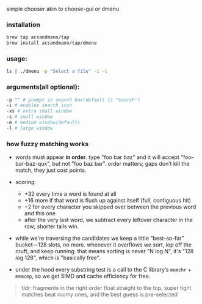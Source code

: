 simple chooser akin to choose-gui or dmenu

### installation
```bash
brew tap acsandmann/tap
brew install acsandmann/tap/dmenu
```

### usage:
```bash
ls | ./dmenu -p "Select a file" -i -l
```

### arguments(all optional):
```bash
-p "" # prompt in search box(default is "Search")
-i # enables search icon
-xs # extra small window
-s # small window
-m # medium window(default)
-l # large window
```

### how fuzzy matching works
- words must appear **in order**. type "foo bar baz" and it will accept "foo-bar-baz-qux", but not "foo baz bar". order matters; gaps don’t kill the match, they just cost points.

- scoring:
  * +32 every time a word is found at all
  * +16 more if that word is flush up against itself (full, contiguous hit)
  * −2 for every character you skipped over between the previous word and this one
  * after the very last word, we subtract every leftover character in the row; shorter tails win.

- while we're traversing the candidates we keep a little "best-so-far" bucket—128 slots, no more. whenever it overflows we sort, lop off the cruft, and keep running. that means sorting is never "N log N", it's "128 log 128", which is "basically free".

- under the hood every substring test is a call to the C library’s `memchr` + `memcmp`, so we get SIMD and cache efficiency for free.

> *tldr:* fragments in the right order float straight to the top, super tight matches beat roomy ones, and the best guess is pre-selected
